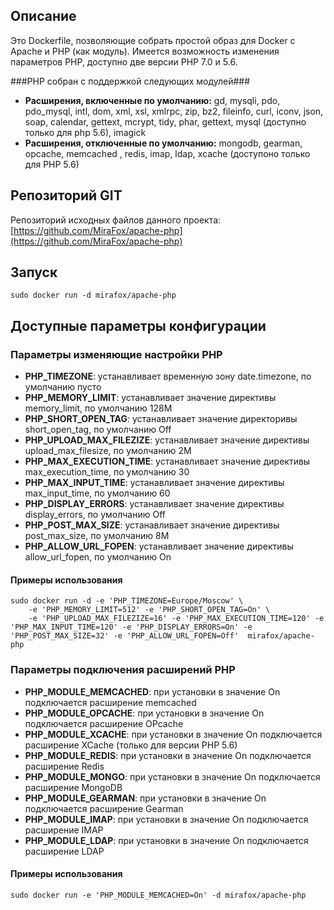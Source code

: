 ## Описание

Это Dockerfile, позволяющие собрать простой образ для Docker с Apache и PHP (как модуль). Имеется возможность изменения параметров PHP, доступно две версии PHP 7.0 и 5.6.

###PHP собран с поддержкой следующих модулей###

 - **Расширения, включенные по умолчанию:** gd, mysqli, pdo, pdo_mysql, intl, dom, xml, xsl, xmlrpc, zip, bz2, fileinfo, curl, iconv, json, soap, calendar, gettext, mcrypt, tidy, phar, gettext, mysql (доступно только для php 5.6), imagick
 - **Расширения, отключенные по умолчанию:** mongodb, gearman, opcache, memcached , redis, imap, ldap, xcache (доступоно только для PHP 5.6)

## Репозиторий GIT

Репозиторий исходных файлов данного проекта: [https://github.com/MiraFox/apache-php](https://github.com/MiraFox/apache-php)

## Запуск

```
sudo docker run -d mirafox/apache-php
```

## Доступные параметры конфигурации

### Параметры изменяющие настройки PHP

 - **PHP_TIMEZONE**: устанавливает временную зону date.timezone, по умолчанию пусто
 - **PHP_MEMORY_LIMIT**: устанавливает значение директивы memory_limit, по умолчанию 128M
 - **PHP_SHORT_OPEN_TAG**: устанавливает значение директоривы short_open_tag, по умолчанию Off
 - **PHP_UPLOAD_MAX_FILEZIZE**: устанавливает значение директивы upload_max_filesize, по умолчанию 2M
 - **PHP_MAX_EXECUTION_TIME**: устанавливает значение директивы max_execution_time, по умолчанию 30
 - **PHP_MAX_INPUT_TIME**: устанавливает значение директивы max_input_time, по умолчанию 60
 - **PHP_DISPLAY_ERRORS**: устанавливает значение директивы display_errors, по умолчанию Off
 - **PHP_POST_MAX_SIZE**: устанавливает значение директивы post_max_size, по умолчанию 8M
 - **PHP_ALLOW_URL_FOPEN**: устанавливает значение директивы allow_url_fopen, по умолчанию On

#### Примеры использования

```
sudo docker run -d -e 'PHP_TIMEZONE=Europe/Moscow' \
    -e 'PHP_MEMORY_LIMIT=512' -e 'PHP_SHORT_OPEN_TAG=On' \
    -e 'PHP_UPLOAD_MAX_FILEZIZE=16' -e 'PHP_MAX_EXECUTION_TIME=120' -e 'PHP_MAX_INPUT_TIME=120' -e 'PHP_DISPLAY_ERRORS=On' -e 'PHP_POST_MAX_SIZE=32' -e 'PHP_ALLOW_URL_FOPEN=Off'  mirafox/apache-php
```

### Параметры подключения расширений PHP

 - **PHP_MODULE_MEMCACHED**: при установки в значение On подключается расширение memcached
 - **PHP_MODULE_OPCACHE**: при установки в значение On подключается расширение OPcache
 - **PHP_MODULE_XCACHE**: при установки в значение On подключается расширение XCache (только для версии PHP 5.6)
 - **PHP_MODULE_REDIS**: при установки в значение On подключается расширение Redis
 - **PHP_MODULE_MONGO**: при установки в значение On подключается расширение MongoDB
 - **PHP_MODULE_GEARMAN**: при установки в значение On подключается расширение Gearman
 - **PHP_MODULE_IMAP**: при установки в значение On подключается расширение IMAP
 - **PHP_MODULE_LDAP**: при установки в значение On подключается расширение LDAP

#### Примеры использования

```
sudo docker run -e 'PHP_MODULE_MEMCACHED=On' -d mirafox/apache-php
```

